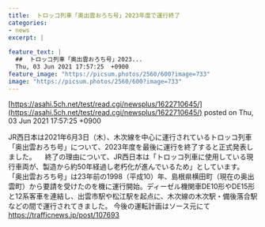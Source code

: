 ```yaml
---
title:  トロッコ列車「奥出雲おろち号」2023年度で運行終了  
categories:
- news
excerpt: |
  
feature_text: |
  ##  トロッコ列車「奥出雲おろち号」2023...
  Thu, 03 Jun 2021 17:57:25  +0900
feature_image: "https://picsum.photos/2560/600?image=733"
image: "https://picsum.photos/2560/600?image=733"
---
```


[https://asahi.5ch.net/test/read.cgi/newsplus/1622710645/](https://asahi.5ch.net/test/read.cgi/newsplus/1622710645/)
posted on Thu, 03 Jun 2021 17:57:25  +0900

<!--more-->

JR西日本は2021年6月3日（木）、木次線を中心に運行されているトロッコ列車「奥出雲おろち号」について、2023年度を最後に運行を終了すると正式発表しました。 　終了の理由について、JR西日本は「トロッコ列車に使用している現行車両が、製造から約50年経過し老朽化が進んでいるため」としています。 「奥出雲おろち号」は23年前の1998（平成10）年、島根県横田町（現在の奥出雲町）から要請を受けたのを機に運行開始。ディーゼル機関車DE10形やDE15形と12系客車を連結し、出雲市駅や松江駅を起点に、木次線の木次駅・備後落合駅などの間で運行されてきました。 今後の運転計画はソース元にて https://trafficnews.jp/post/107693
